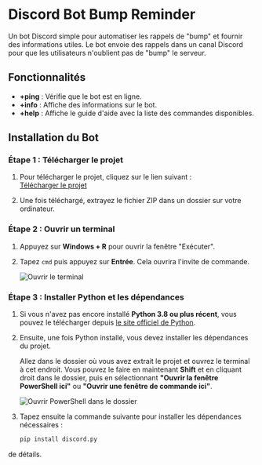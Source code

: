 # Discord Bot Bump Reminder

Un bot Discord simple pour automatiser les rappels de "bump" et fournir des informations utiles. Le bot envoie des rappels dans un canal Discord pour que les utilisateurs n'oublient pas de "bump" le serveur.

## Fonctionnalités

- **+ping** : Vérifie que le bot est en ligne.
- **+info** : Affiche des informations sur le bot.
- **+help** : Affiche le guide d'aide avec la liste des commandes disponibles.

## Installation du Bot

### Étape 1 : Télécharger le projet

1. Pour télécharger le projet, cliquez sur le lien suivant :  
   [Télécharger le projet](https://github.com/delete-user-56/Discord-Bot-Bump-Reminder/archive/refs/heads/main.zip)
   
2. Une fois téléchargé, extrayez le fichier ZIP dans un dossier sur votre ordinateur.

### Étape 2 : Ouvrir un terminal

1. Appuyez sur **Windows + R** pour ouvrir la fenêtre "Exécuter".
2. Tapez `cmd` puis appuyez sur **Entrée**. Cela ouvrira l'invite de commande.

   ![Ouvrir le terminal](./screenshots/open_terminal.png)

### Étape 3 : Installer Python et les dépendances

1. Si vous n'avez pas encore installé **Python 3.8 ou plus récent**, vous pouvez le télécharger depuis [le site officiel de Python](https://www.python.org/downloads/).

2. Ensuite, une fois Python installé, vous devez installer les dépendances du projet.

   Allez dans le dossier où vous avez extrait le projet et ouvrez le terminal à cet endroit. Vous pouvez le faire en maintenant **Shift** et en cliquant droit dans le dossier, puis en sélectionnant **"Ouvrir la fenêtre PowerShell ici"** ou **"Ouvrir une fenêtre de commande ici"**.

   ![Ouvrir PowerShell dans le dossier](./screenshots/open_powershell.png)

3. Tapez ensuite la commande suivante pour installer les dépendances nécessaires :

   ```bash
   pip install discord.py
de détails.

